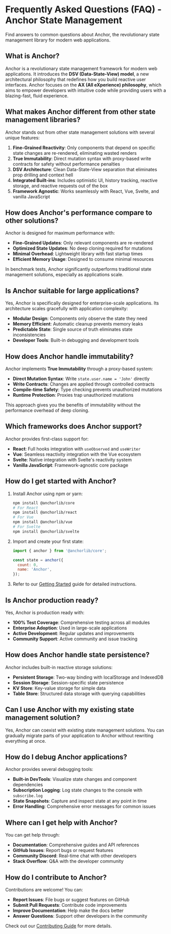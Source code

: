 # **Frequently Asked Questions (FAQ) - Anchor State Management**

Find answers to common questions about Anchor, the revolutionary state management library for modern web applications.

## **What is Anchor?**

Anchor is a revolutionary state management framework for modern web applications. It introduces the **DSV (Data-State-View) model**, a new architectural philosophy that redefines how you build reactive user interfaces. Anchor focuses on the **AX (All eXperience) philosophy**, which aims to empower developers with intuitive code while providing users with a blazing-fast, fluid experience.

## **What makes Anchor different from other state management libraries?**

Anchor stands out from other state management solutions with several unique features:

1. **Fine-Grained Reactivity**: Only components that depend on specific state changes are re-rendered, eliminating wasted renders
2. **True Immutability**: Direct mutation syntax with proxy-based write contracts for safety without performance penalties
3. **DSV Architecture**: Clean Data-State-View separation that eliminates prop drilling and context hell
4. **Integrated Built-ins**: Includes optimistic UI, history tracking, reactive storage, and reactive requests out of the box
5. **Framework Agnostic**: Works seamlessly with React, Vue, Svelte, and vanilla JavaScript

## **How does Anchor's performance compare to other solutions?**

Anchor is designed for maximum performance with:

- **Fine-Grained Updates**: Only relevant components are re-rendered
- **Optimized State Updates**: No deep cloning required for mutations
- **Minimal Overhead**: Lightweight library with fast startup times
- **Efficient Memory Usage**: Designed to consume minimal resources

In benchmark tests, Anchor significantly outperforms traditional state management solutions, especially as applications scale.

## **Is Anchor suitable for large applications?**

Yes, Anchor is specifically designed for enterprise-scale applications. Its architecture scales gracefully with application complexity:

- **Modular Design**: Components only observe the state they need
- **Memory Efficient**: Automatic cleanup prevents memory leaks
- **Predictable State**: Single source of truth eliminates state inconsistencies
- **Developer Tools**: Built-in debugging and development tools

## **How does Anchor handle immutability?**

Anchor implements **True Immutability** through a proxy-based system:

- **Direct Mutation Syntax**: Write `state.user.name = 'John'` directly
- **Write Contracts**: Changes are applied through controlled contracts
- **Compile-time Safety**: Type checking prevents unauthorized mutations
- **Runtime Protection**: Proxies trap unauthorized mutations

This approach gives you the benefits of immutability without the performance overhead of deep cloning.

## **Which frameworks does Anchor support?**

Anchor provides first-class support for:

- **React**: Full hooks integration with `useObserved` and `useWriter`
- **Vue**: Seamless reactivity integration with the Vue ecosystem
- **Svelte**: Native integration with Svelte's reactivity system
- **Vanilla JavaScript**: Framework-agnostic core package

## **How do I get started with Anchor?**

1. Install Anchor using npm or yarn:

   ```bash
   npm install @anchorlib/core
   # For React
   npm install @anchorlib/react
   # For Vue
   npm install @anchorlib/vue
   # For Svelte
   npm install @anchorlib/svelte
   ```

2. Import and create your first state:

   ```javascript
   import { anchor } from '@anchorlib/core';

   const state = anchor({
     count: 0,
     name: 'Anchor',
   });
   ```

3. Refer to our [Getting Started](/getting-started) guide for detailed instructions.

## **Is Anchor production ready?**

Yes, Anchor is production ready with:

- **100% Test Coverage**: Comprehensive testing across all modules
- **Enterprise Adoption**: Used in large-scale applications
- **Active Development**: Regular updates and improvements
- **Community Support**: Active community and issue tracking

## **How does Anchor handle state persistence?**

Anchor includes built-in reactive storage solutions:

- **Persistent Storage**: Two-way binding with localStorage and IndexedDB
- **Session Storage**: Session-specific state persistence
- **KV Store**: Key-value storage for simple data
- **Table Store**: Structured data storage with querying capabilities

## **Can I use Anchor with my existing state management solution?**

Yes, Anchor can coexist with existing state management solutions. You can gradually migrate parts of your application to Anchor without rewriting everything at once.

## **How do I debug Anchor applications?**

Anchor provides several debugging tools:

- **Built-in DevTools**: Visualize state changes and component dependencies
- **Subscription Logging**: Log state changes to the console with `subscribe.log`
- **State Snapshots**: Capture and inspect state at any point in time
- **Error Handling**: Comprehensive error messages for common issues

## **Where can I get help with Anchor?**

You can get help through:

- **Documentation**: Comprehensive guides and API references
- **GitHub Issues**: Report bugs or request features
- **Community Discord**: Real-time chat with other developers
- **Stack Overflow**: Q&A with the developer community

## **How do I contribute to Anchor?**

Contributions are welcome! You can:

- **Report Issues**: File bugs or suggest features on GitHub
- **Submit Pull Requests**: Contribute code improvements
- **Improve Documentation**: Help make the docs better
- **Answer Questions**: Support other developers in the community

Check out our [Contributing Guide](https://github.com/beerush-id/anchor/blob/main/CONTRIBUTING.md) for more details.
